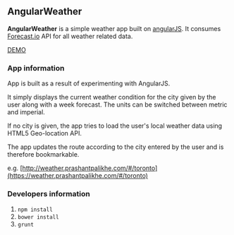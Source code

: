 ## AngularWeather ##

**AngularWeather** is a simple weather app built on [angularJS](https://angularjs.org/). It consumes [Forecast.io](https://developer.forecast.io/) API for all weather related data.

[DEMO](https://weather.prashantpalikhe.com)

### App information ###

App is built as a result of experimenting with AngularJS.

It simply displays the current weather condition for the city given by the user along with a week forecast. The units can be switched between metric and imperial.

If no city is given, the app tries to load the user's local weather data using HTML5 Geo-location API.

The app updates the route according to the city entered by the user and is therefore bookmarkable.

e.g. [http://weather.prashantpalikhe.com/#/toronto](https://weather.prashantpalikhe.com/#/toronto)

### Developers information ###

1. `npm install`
2. `bower install`
3. `grunt`

